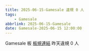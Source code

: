 ```yaml
---
title: 2025-06-15-Gamesale 違規 0 人
tags:
    - Gamesale
abbrlink: 2025-06-15-Gamesale
date: Gamesale-2025-06-15 12:00:00
---
```

Gamesale 板 [板規連結](https://www.ptt.cc/bbs/Gossiping/M.1637425085.A.07D.html)
昨天違規 0 人
